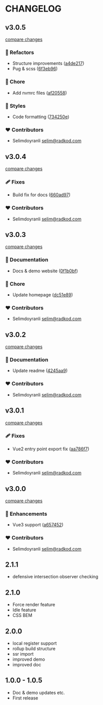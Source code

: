 # CHANGELOG

## v3.0.5

[compare changes](https://github.com/RadKod/v-lazy-component/compare/v3.0.4...v3.0.5)


### 💅 Refactors

  - Structure improvements ([a4de217](https://github.com/RadKod/v-lazy-component/commit/a4de217))
  - Pug & scss ([6f3eb96](https://github.com/RadKod/v-lazy-component/commit/6f3eb96))

### 🏡 Chore

  - Add nvmrc files ([af20558](https://github.com/RadKod/v-lazy-component/commit/af20558))

### 🎨 Styles

  - Code formatting ([734250e](https://github.com/RadKod/v-lazy-component/commit/734250e))

### ❤️  Contributors

- Selimdoyranli <selim@radkod.com>

## v3.0.4

[compare changes](https://github.com/RadKod/v-lazy-component/compare/v3.0.3...v3.0.4)


### 🩹 Fixes

  - Build fix for docs ([660ad97](https://github.com/RadKod/v-lazy-component/commit/660ad97))

### ❤️  Contributors

- Selimdoyranli <selim@radkod.com>

## v3.0.3

[compare changes](https://github.com/RadKod/v-lazy-component/compare/v3.0.2...v3.0.3)


### 📖 Documentation

  - Docs & demo website ([0f1b0bf](https://github.com/RadKod/v-lazy-component/commit/0f1b0bf))

### 🏡 Chore

  - Update homepage ([dc51e89](https://github.com/RadKod/v-lazy-component/commit/dc51e89))

### ❤️  Contributors

- Selimdoyranli <selim@radkod.com>

## v3.0.2

[compare changes](https://github.com/RadKod/v-lazy-component/compare/v3.0.1...v3.0.2)


### 📖 Documentation

  - Update readme ([4245aa9](https://github.com/RadKod/v-lazy-component/commit/4245aa9))

### ❤️  Contributors

- Selimdoyranli <selim@radkod.com>

## v3.0.1

[compare changes](https://github.com/RadKod/v-lazy-component/compare/v3.0.0...v3.0.1)


### 🩹 Fixes

  - Vue2 entry point export fix ([aa786f7](https://github.com/RadKod/v-lazy-component/commit/aa786f7))

### ❤️  Contributors

- Selimdoyranli <selim@radkod.com>

## v3.0.0

[compare changes](https://github.com/RadKod/v-lazy-component/compare/2.1.1...v3.0.0)


### 🚀 Enhancements

  - Vue3 support ([a657452](https://github.com/RadKod/v-lazy-component/commit/a657452))

### ❤️  Contributors

- Selimdoyranli <selim@radkod.com>

## 2.1.1

- defensive intersection observer checking

## 2.1.0

- Force render feature
- Idle feature
- CSS BEM

## 2.0.0

- local register support
- rollup build structure
- ssr import
- improved demo
- improved doc

## 1.0.0 - 1.0.5

- Doc & demo updates etc.
- First release
